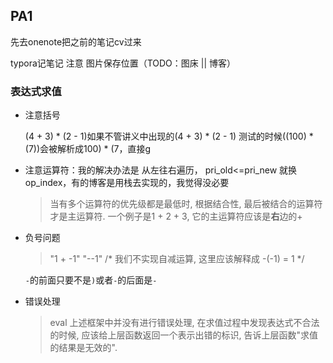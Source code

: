 ## PA1

先去onenote把之前的笔记cv过来

typora记笔记 注意 图片保存位置（TODO：图床 || 博客）

### 表达式求值

- 注意括号

  (4 + 3) * (2 - 1)如果不管讲义中出现的(4 + 3) * (2 - 1)
  测试的时候((100) * (7))会被解析成100) * (7，直接g

- 注意运算符：我的解决办法是 从左往右遍历， pri_old<=pri_new 就换op_index，有的博客是用栈去实现的，我觉得没必要

  > 当有多个运算符的优先级都是最低时, 根据结合性, 最后被结合的运算符才是主运算符. 一个例子是1 + 2 + 3, 它的主运算符应该是**右**边的+

- 负号问题

  > "1 + -1"
  > "--1"    /* 我们不实现自减运算, 这里应该解释成 -(-1) = 1 */

  `-`的前面只要不是`)`或者`-`的后面是`-`

- 错误处理

  > eval 上述框架中并没有进行错误处理, 在求值过程中发现表达式不合法的时候, 应该给上层函数返回一个表示出错的标识, 告诉上层函数"求值的结果是无效的". 